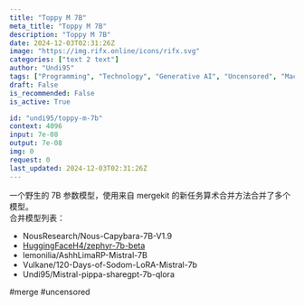 ```yaml
---
title: "Toppy M 7B"
meta_title: "Toppy M 7B"
description: "Toppy M 7B"
date: 2024-12-03T02:31:26Z
image: "https://img.rifx.online/icons/rifx.svg"
categories: ["text 2 text"]
author: "Undi95"
tags: ["Programming", "Technology", "Generative AI", "Uncensored", "Machine Learning"]
draft: False
is_recommended: False
is_active: True

id: "undi95/toppy-m-7b"
context: 4096
input: 7e-08
output: 7e-08
img: 0
request: 0
last_updated: 2024-12-03T02:31:26Z
---
```


一个野生的 7B 参数模型，使用来自 mergekit 的新任务算术合并方法合并了多个模型。  
合并模型列表：  
- NousResearch/Nous-Capybara-7B-V1.9  
- [HuggingFaceH4/zephyr-7b-beta](/huggingfaceh4/zephyr-7b-beta)  
- lemonilia/AshhLimaRP-Mistral-7B  
- Vulkane/120-Days-of-Sodom-LoRA-Mistral-7b  
- Undi95/Mistral-pippa-sharegpt-7b-qlora  

#merge #uncensored  


